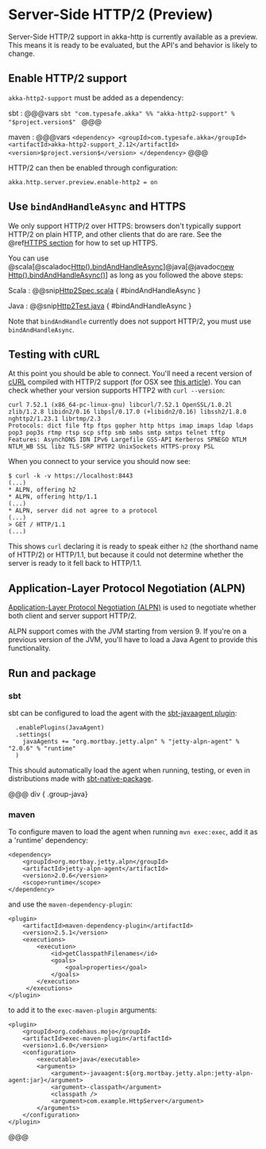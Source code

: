 # Server-Side HTTP/2 (Preview)

Server-Side HTTP/2 support in akka-http is currently available as a preview.
This means it is ready to be evaluated, but the API's and behavior is likely to change.

## Enable HTTP/2 support

`akka-http2-support` must be added as a dependency:

sbt
:   @@@vars
    ```sbt
    "com.typesafe.akka" %% "akka-http2-support" % "$project.version$"
    ```
    @@@

maven
:   @@@vars
    ```
    <dependency>
        <groupId>com.typesafe.akka</groupId>
        <artifactId>akka-http2-support_2.12</artifactId>
        <version>$project.version$</version>
    </dependency>
    ```
    @@@

HTTP/2 can then be enabled through configuration:

```
akka.http.server.preview.enable-http2 = on
```

## Use `bindAndHandleAsync` and HTTPS

We only support HTTP/2 over HTTPS: browsers don't typically support HTTP/2 on plain HTTP, and other clients that do are rare. See the @ref[HTTPS section](../server-side-https-support.md) for how to set up HTTPS.

You can use @scala[@scaladoc[Http().bindAndHandleAsync](akka.http.scaladsl.HttpExt)]@java[@javadoc[new Http().bindAndHandleAsync()](akka.http.javadsl.HttpExt)] as long as you followed the above steps:

Scala
:   @@snip[Http2Spec.scala](../../../../../test/scala/docs/http/scaladsl/Http2Spec.scala) { #bindAndHandleAsync }

Java
:   @@snip[Http2Test.java](../../../../../test/java/docs/http/javadsl/Http2Test.java) { #bindAndHandleAsync }

Note that `bindAndHandle` currently does not support HTTP/2, you must use `bindAndHandleAsync`.

## Testing with cURL

At this point you should be able to connect. You'll need a recent version of [cURL](https://curl.haxx.se/) compiled with HTTP/2 support (for OSX see [this article](https://simonecarletti.com/blog/2016/01/http2-curl-macosx/)). You can check whether your version supports HTTP2 with `curl --version`:

```
curl 7.52.1 (x86_64-pc-linux-gnu) libcurl/7.52.1 OpenSSL/1.0.2l zlib/1.2.8 libidn2/0.16 libpsl/0.17.0 (+libidn2/0.16) libssh2/1.8.0 nghttp2/1.23.1 librtmp/2.3
Protocols: dict file ftp ftps gopher http https imap imaps ldap ldaps pop3 pop3s rtmp rtsp scp sftp smb smbs smtp smtps telnet tftp
Features: AsynchDNS IDN IPv6 Largefile GSS-API Kerberos SPNEGO NTLM NTLM_WB SSL libz TLS-SRP HTTP2 UnixSockets HTTPS-proxy PSL
```

When you connect to your service you should now see:

```
$ curl -k -v https://localhost:8443
(...)
* ALPN, offering h2
* ALPN, offering http/1.1
(...)
* ALPN, server did not agree to a protocol
(...)
> GET / HTTP/1.1
(...)
```

This shows `curl` declaring it is ready to speak either `h2` (the shorthand name of HTTP/2) or HTTP/1.1, but because it could not determine whether the server is ready to it fell back to HTTP/1.1.

## Application-Layer Protocol Negotiation (ALPN)

[Application-Layer Protocol Negotiation (ALPN)](https://en.wikipedia.org/wiki/Application-Layer_Protocol_Negotiation) is used to negotiate whether both client and server support HTTP/2.

ALPN support comes with the JVM starting from version 9. If you're on a previous version of the JVM, you'll have to load a Java Agent to provide this functionality.

## Run and package

### sbt

sbt can be configured to load the agent with the [sbt-javaagent plugin](https://github.com/sbt/sbt-javaagent):

```
  .enablePlugins(JavaAgent)
  .settings(
    javaAgents += "org.mortbay.jetty.alpn" % "jetty-alpn-agent" % "2.0.6" % "runtime"
  )
```

This should automatically load the agent when running, testing, or even in distributions made with [sbt-native-package](https://github.com/sbt/sbt-native-packager).

@@@ div { .group-java}

### maven

To configure maven to load the agent when running `mvn exec:exec`, add it as a 'runtime' dependency:

```
<dependency>
    <groupId>org.mortbay.jetty.alpn</groupId>
    <artifactId>jetty-alpn-agent</artifactId>
    <version>2.0.6</version>
    <scope>runtime</scope>
</dependency>
```

and use the `maven-dependency-plugin`:

```
<plugin>
    <artifactId>maven-dependency-plugin</artifactId>
    <version>2.5.1</version>
    <executions>
        <execution>
            <id>getClasspathFilenames</id>
            <goals>
                <goal>properties</goal>
            </goals>
        </execution>
     </executions>
</plugin>
```

to add it to the `exec-maven-plugin` arguments:

```
<plugin>
    <groupId>org.codehaus.mojo</groupId>
    <artifactId>exec-maven-plugin</artifactId>
    <version>1.6.0</version>
    <configuration>
        <executable>java</executable>
        <arguments>
            <argument>-javaagent:${org.mortbay.jetty.alpn:jetty-alpn-agent:jar}</argument>
            <argument>-classpath</argument>
            <classpath />
            <argument>com.example.HttpServer</argument>
        </arguments>
    </configuration>
</plugin>
```

@@@